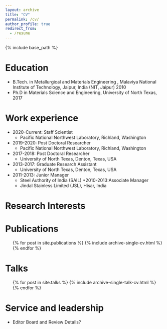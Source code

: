 ```yaml
---
layout: archive
title: "CV"
permalink: /cv/
author_profile: true
redirect_from:
  - /resume
---
```


{% include base_path %}

Education
======
* B.Tech. in Metallurgical and Materials Engineering , Malaviya National Institute of Technology, Jaipur, India (NIT, Jaipur)  2010
* Ph.D in Materials Science and Engineering, University of North Texas, 2017 

Work experience
======
* 2020-Current: Staff Scientist
  * Pacific National Northwest Laboratory, Richland, Washington
* 2019-2020: Post Doctoral Researcher
  * Pacific National Northwest Laboratory, Richland, Washington
* 2017-2018: Post Doctoral Researcher
   * University of North Texas, Denton, Texas, USA
* 2013-2017: Graduate Research Assistant
  * University of North Texas, Denton, Texas, USA
* 2011-2013: Junior Manager
  * Steel Authority of India (SAIL)
*2010-2013:Associate Manager
  * Jindal Stainless Limited (JSL), Hisar, India 

Research Interests
======


Publications
======
  <ul>{% for post in site.publications %}
    {% include archive-single-cv.html %}
  {% endfor %}</ul>
  
Talks
======
  <ul>{% for post in site.talks %}
    {% include archive-single-talk-cv.html %}
  {% endfor %}</ul>
 
  
Service and leadership
======
* Editor Board and Review Details?

